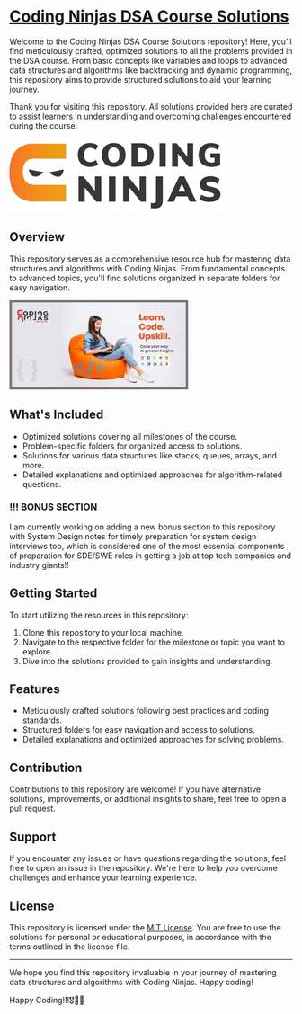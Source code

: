 # [Coding Ninjas DSA Course Solutions](https://www.codingninjas.com/)

Welcome to the Coding Ninjas DSA Course Solutions repository! Here, you'll find meticulously crafted, optimized solutions to all the problems provided in the DSA course. From basic concepts like variables and loops to advanced data structures and algorithms like backtracking and dynamic programming, this repository aims to provide structured solutions to aid your learning journey.

Thank you for visiting this repository. All solutions provided here are curated to assist learners in understanding and overcoming challenges encountered during the course.

![Coding ninjas logo](CN-README-banner.png)

## Overview

This repository serves as a comprehensive resource hub for mastering data structures and algorithms with Coding Ninjas. From fundamental concepts to advanced topics, you'll find solutions organized in separate folders for easy navigation.

![Coding ninjas logo](CN-README-banner.jpg)

## What's Included

- Optimized solutions covering all milestones of the course.
- Problem-specific folders for organized access to solutions.
- Solutions for various data structures like stacks, queues, arrays, and more.
- Detailed explanations and optimized approaches for algorithm-related questions.

### !!! BONUS SECTION

I am currently working on adding a new bonus section to this repository with System Design notes for timely preparation for system design interviews too, which is considered one of the most essential components of preparation for SDE/SWE roles in getting a job at top tech companies and industry giants!!

## Getting Started

To start utilizing the resources in this repository:

1. Clone this repository to your local machine.
2. Navigate to the respective folder for the milestone or topic you want to explore.
3. Dive into the solutions provided to gain insights and understanding.

## Features

- Meticulously crafted solutions following best practices and coding standards.
- Structured folders for easy navigation and access to solutions.
- Detailed explanations and optimized approaches for solving problems.

## Contribution

Contributions to this repository are welcome! If you have alternative solutions, improvements, or additional insights to share, feel free to open a pull request.

## Support

If you encounter any issues or have questions regarding the solutions, feel free to open an issue in the repository. We're here to help you overcome challenges and enhance your learning experience.

## License

This repository is licensed under the [MIT License](LICENSE). You are free to use the solutions for personal or educational purposes, in accordance with the terms outlined in the license file.

---

We hope you find this repository invaluable in your journey of mastering data structures and algorithms with Coding Ninjas. Happy coding!

Happy Coding!!!🎖️🚀😇

